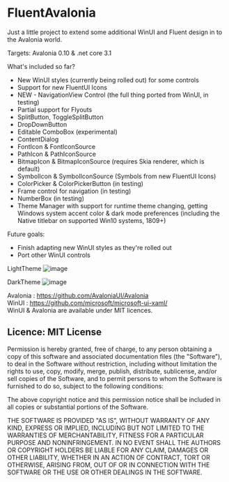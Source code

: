 # FluentAvalonia

Just a little project to extend some additional WinUI and Fluent design in to the Avalonia world.

Targets: Avalonia 0.10 & .net core 3.1

What's included so far?
- New WinUI styles (currently being rolled out) for some controls
- Support for new FluentUI Icons
- NEW - NavigationView Control (the full thing ported from WinUI, in testing)
- Partial support for Flyouts
- SplitButton, ToggleSplitButton
- DropDownButton
- Editable ComboBox (experimental)
- ContentDialog
- FontIcon & FontIconSource
- PathIcon & PathIconSource
- BitmapIcon & BitmapIconSource (requires Skia renderer, which is default)
- SymbolIcon & SymbolIconSource (Symbols from new FluentUI Icons)
- ColorPicker & ColorPickerButton (in testing)
- Frame control for navigation (in testing)
- NumberBox (in testing)
- Theme Manager with support for runtime theme changing, getting Windows system accent color & dark mode preferences (including the Native titlebar on supported Win10 systems, 1809+)

Future goals:
- Finish adapting new WinUI styles as they're rolled out
- Port other WinUI controls

LightTheme 
![image](https://user-images.githubusercontent.com/40413319/109102163-db175c00-76ed-11eb-8d94-a6fbc1b4e5cc.png)

DarkTheme
![image](https://user-images.githubusercontent.com/40413319/109102203-f7b39400-76ed-11eb-9fc1-35ed6273be86.png)



Avalonia : https://github.com/AvaloniaUI/Avalonia  
WinUI : https://github.com/microsoft/microsoft-ui-xaml/  
WinUI & Avalonia are available under MIT licences.

## Licence: MIT License

Permission is hereby granted, free of charge, to any person obtaining a copy of this software and associated documentation files (the "Software"), to deal in the Software without restriction, including without limitation the rights to use, copy, modify, merge, publish, distribute, sublicense, and/or sell copies of the Software, and to permit persons to whom the Software is furnished to do so, subject to the following conditions:

The above copyright notice and this permission notice shall be included in all copies or substantial portions of the Software.

THE SOFTWARE IS PROVIDED "AS IS", WITHOUT WARRANTY OF ANY KIND, EXPRESS OR IMPLIED, INCLUDING BUT NOT LIMITED TO THE WARRANTIES OF MERCHANTABILITY, FITNESS FOR A PARTICULAR PURPOSE AND NONINFRINGEMENT. IN NO EVENT SHALL THE AUTHORS OR COPYRIGHT HOLDERS BE LIABLE FOR ANY CLAIM, DAMAGES OR OTHER LIABILITY, WHETHER IN AN ACTION OF CONTRACT, TORT OR OTHERWISE, ARISING FROM, OUT OF OR IN CONNECTION WITH THE SOFTWARE OR THE USE OR OTHER DEALINGS IN THE SOFTWARE.
